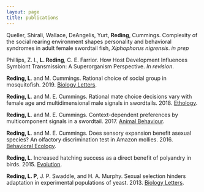 ```yaml
---
layout: page
title: publications
---
```


Queller, Shirali, Wallace, DeAngelis, Yurt, __Reding__, Cummings. Complexity of the social rearing environment shapes personality and behavioral syndromes in adult female swordtail fish, _Xiphophorus nigrensis_. _in prep_

Phillips, Z. I., __L. Reding__, C. E. Farrior. How Host Development Influences Symbiont Transmission: A Superorganism Perspective. _In revision_.

__Reding, L__. and M. Cummings. Rational choice of social group in mosquitofish. 2019. [Biology Letters](https://royalsocietypublishing.org/doi/full/10.1098/rsbl.2018.0693).

__Reding, L__. and M. E. Cummings. Rational mate choice decisions vary with female age and multidimensional male signals in swordtails. 2018. [Ethology](https://onlinelibrary.wiley.com/doi/abs/10.1111/eth.12769).

__Reding, L__. and M. E. Cummings. Context-dependent preferences by multicomponent signals in a swordtail. 2017. [Animal Behaviour](http://www.sciencedirect.com/science/article/pii/S0003347217301549).

__Reding, L__. and M. E. Cummings. Does sensory expansion benefit asexual species? An olfactory discrimination test in Amazon mollies. 2016. [Behavioral Ecology](http://beheco.oxfordjournals.org/content/early/2015/10/07/beheco.arv168.short?rss=1).

__Reding, L__. Increased hatching success as a direct benefit of polyandry in birds. 2015. [Evolution](http://onlinelibrary.wiley.com/doi/10.1111/evo.12553/full).

__Reding, L. P__, J. P. Swaddle, and H. A. Murphy. Sexual selection hinders adaptation in experimental populations of yeast. 2013. [Biology Letters](http://rsbl.royalsocietypublishing.org/content/9/3/20121202.short).
